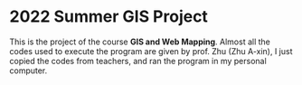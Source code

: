 # 2022 Summer GIS Project

This is the project of the course **GIS and Web Mapping**. Almost all the codes used to execute the program are given by prof. Zhu (Zhu A-xin), I just copied the codes from teachers, and ran the program in my personal computer.


